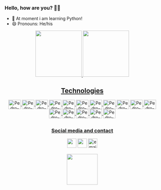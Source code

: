 <h3> Hello, how are you? 👋🤙 </h3>

<ul>
  <li> 🌱 At moment i am learning Python! </li>
<!--   <li> 🏗️ Here you can find my portfolio, just access: pllsg96.github.io -->
  <li> 😄 Pronouns: He/his </li>
</ul>

<div align="center">
  <a href="https://github.com/pllsg96">
  <img height="150em" src="https://github-readme-stats.vercel.app/api?username=pllsg96&show_icons=true&theme=vision-friendly-dark&include_all_commits=true&count_private=true">
  <img height="150em" src="https://github-readme-stats.vercel.app/api/top-langs/?username=pllsg96&layout=compact&langs_count=10&theme=vision-friendly-dark">
</div>
  
  ##
  <div align="center">
    <h2>Technologies</h2>
    <img align="center" alt="Pedro-HTML" height="30px" width="40px" src="https://cdn.jsdelivr.net/gh/devicons/devicon/icons/html5/html5-original.svg">
    <img align="center" alt="Pedro-CSS" height="30px" width="40px" src="https://cdn.jsdelivr.net/gh/devicons/devicon/icons/css3/css3-original.svg">
    <img align="center" alt="Pedro-JS" height="30px" width="40px" src="https://cdn.jsdelivr.net/gh/devicons/devicon/icons/javascript/javascript-original.svg">
    <img align="center" alt="Pedro-React" height="30px" width="40px" src="https://cdn.jsdelivr.net/gh/devicons/devicon/icons/react/react-original.svg">
    <img align="center" alt="Pedro-C" height="30px" width="40px" src="https://cdn.jsdelivr.net/gh/devicons/devicon/icons/c/c-original.svg">
    <img align="center" alt="Pedro-Linux" height="30px" width="40px" src="https://cdn.jsdelivr.net/gh/devicons/devicon/icons/linux/linux-original.svg">
    <img align="center" alt="Pedro-Redux" height="30px" width="40px" src="https://cdn.jsdelivr.net/gh/devicons/devicon/icons/redux/redux-original.svg">
    <img align="center" alt="Pedro-Bootstrap" height="30px" width="40px" src="https://cdn.jsdelivr.net/gh/devicons/devicon/icons/bootstrap/bootstrap-original.svg">
    <img align="center" alt="Pedro-Jest" height="30px" width="40px" src="https://cdn.jsdelivr.net/gh/devicons/devicon/icons/jest/jest-plain.svg">
    <img align="center" alt="Pedro-Typescript" height="30px" width="40px" src="https://cdn.jsdelivr.net/gh/devicons/devicon/icons/typescript/typescript-original.svg">
    <img align="center" alt="Pedro-Docker" height="30px" width="40px" src="https://cdn.jsdelivr.net/gh/devicons/devicon/icons/docker/docker-original-wordmark.svg">
    <img align="center" alt="Pedro-Nodejs" height="30px" width="40px" src="https://cdn.jsdelivr.net/gh/devicons/devicon/icons/nodejs/nodejs-original.svg">
    <img align="center" alt="Pedro-Mysql" height="30px" width="40px" src="https://cdn.jsdelivr.net/gh/devicons/devicon/icons/mysql/mysql-original-wordmark.svg">
    <img align="center" alt="Pedro-mongoDB" height="30px" width="40px" src="https://cdn.jsdelivr.net/gh/devicons/devicon/icons/mongodb/mongodb-original-wordmark.svg">
    <img align="center" alt="Pedro-arduino" height="30px" width="40px" src="https://cdn.jsdelivr.net/gh/devicons/devicon/icons/arduino/arduino-original-wordmark.svg">
    <img align="center" alt="Pedro-arduino" height="30px" width="40px" src="https://cdn.jsdelivr.net/gh/devicons/devicon/icons/python/python-original-wordmark.svg">
   
  </div>  
  
  ##
  <div align ="center">
    <h3> Social media and contact </h3>
    <a href="https://www.linkedin.com/in/pllsg96/" target="_blank"> <img height="30px" target="_blank" src="https://img.shields.io/badge/LinkedIn-0077B5?style=for-the-badge&logo=linkedin&logoColor=white"></a>
    <a href="https://www.instagram.com/pedrogz96/" target="_blank"><img height="30px" target="_blank" src="https://img.shields.io/badge/Instagram-E4405F?style=for-the-badge&logo=instagram&logoColor=white"></a>
    <a href = "mailto:pedroluizlsg@gmail.com" target="_blank"><img height="30px" target="_blank" src = "https://img.shields.io/badge/Gmail-D14836?style=for-the-badge&logo=gmail&logoColor=white" alt="email-pedro-button"></a>
    <br><br>
    <img height="100px" src="https://c.tenor.com/t25bzXBi65kAAAAC/workworkwork-typingcat.gif" alt="">
      
  </div>
  

